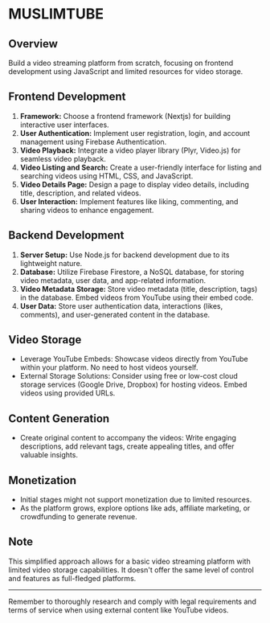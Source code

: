 # MUSLIMTUBE

## Overview
Build a video streaming platform from scratch, focusing on frontend development using JavaScript and limited resources for video storage.

## Frontend Development
1. **Framework:** Choose a frontend framework (Nextjs) for building interactive user interfaces.
2. **User Authentication:** Implement user registration, login, and account management using Firebase Authentication.
3. **Video Playback:** Integrate a video player library (Plyr, Video.js) for seamless video playback.
4. **Video Listing and Search:** Create a user-friendly interface for listing and searching videos using HTML, CSS, and JavaScript.
5. **Video Details Page:** Design a page to display video details, including title, description, and related videos.
6. **User Interaction:** Implement features like liking, commenting, and sharing videos to enhance engagement.

## Backend Development
1. **Server Setup:** Use Node.js for backend development due to its lightweight nature.
2. **Database:** Utilize Firebase Firestore, a NoSQL database, for storing video metadata, user data, and app-related information.
3. **Video Metadata Storage:** Store video metadata (title, description, tags) in the database. Embed videos from YouTube using their embed code.
4. **User Data:** Store user authentication data, interactions (likes, comments), and user-generated content in the database.

## Video Storage
- Leverage YouTube Embeds: Showcase videos directly from YouTube within your platform. No need to host videos yourself.
- External Storage Solutions: Consider using free or low-cost cloud storage services (Google Drive, Dropbox) for hosting videos. Embed videos using provided URLs.

## Content Generation
- Create original content to accompany the videos: Write engaging descriptions, add relevant tags, create appealing titles, and offer valuable insights.

## Monetization
- Initial stages might not support monetization due to limited resources.
- As the platform grows, explore options like ads, affiliate marketing, or crowdfunding to generate revenue.

## Note
This simplified approach allows for a basic video streaming platform with limited video storage capabilities. It doesn't offer the same level of control and features as full-fledged platforms.

---

Remember to thoroughly research and comply with legal requirements and terms of service when using external content like YouTube videos.
